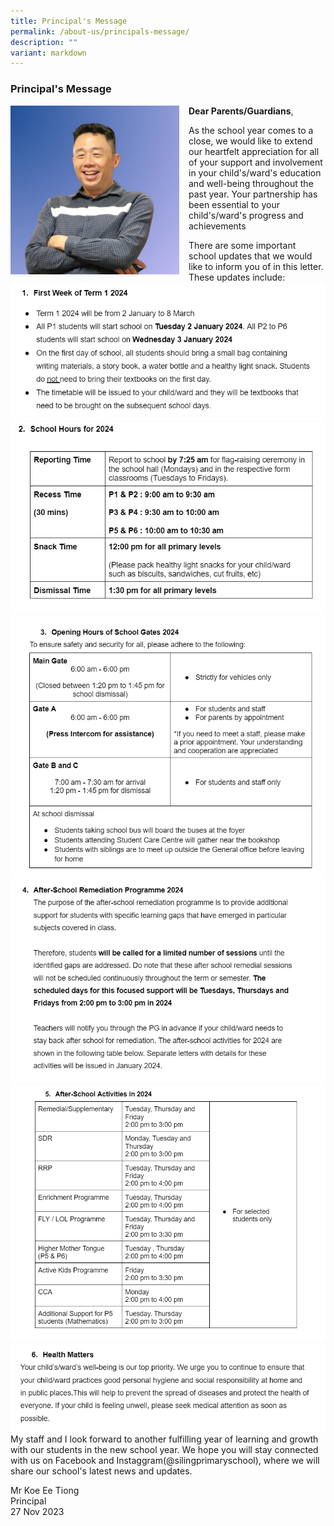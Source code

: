 ```yaml
---
title: Principal's Message
permalink: /about-us/principals-message/
description: ""
variant: markdown
---
```

### Principal's Message
 <img src="/images/About%20Us/slpsmrkoe.jpeg" style="width:270px;height:270px;margin-right:15px;" align="left">  

**Dear Parents/Guardians**,

As the school year comes to a close, we would like to extend our heartfelt appreciation for all of your support and involvement in your child's/ward's education and well-being throughout the past year. Your partnership has been essential to your child's/ward's progress and achievements

There are some important school updates that we would like to inform you of in this letter. These updates include:
![](/images/Principal_message.png)
![](/images/messagee.png)
![](/images/message2023.png)
![](/images/Principal_Message___4.png)
![](/images/number_5.png)
![](/images/NUMBER_6.png)
My staff and I look forward to another fulfilling year of learning and growth with our students in the new school year. We hope you will stay connected with us on Facebook and Instaggram(@silingprimaryschool), where we will share our school's latest news and updates.
 



Mr Koe Ee Tiong<br>
Principal<br>
27 Nov 2023